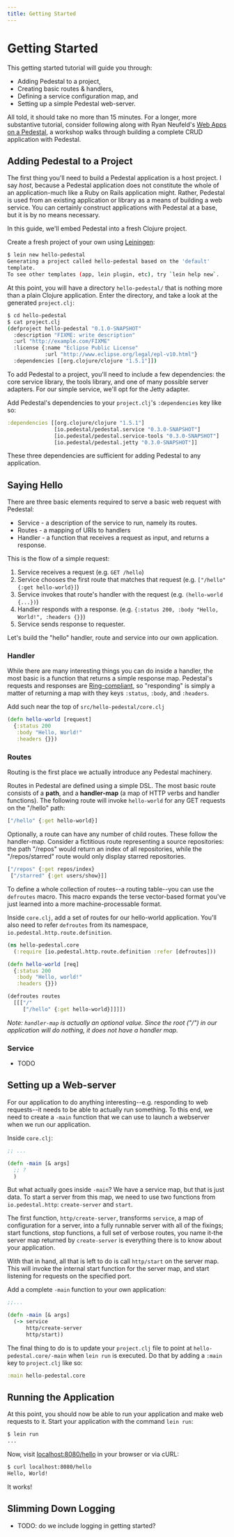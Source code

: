 ```yaml
---
title: Getting Started
---
```


<!--
 Copyright 2013 Relevance, Inc.
 Copyright 2014 Cognitect, Inc.

 The use and distribution terms for this software are covered by the
 Eclipse Public License 1.0 (http://opensource.org/licenses/eclipse-1.0)
 which can be found in the file epl-v10.html at the root of this distribution.

 By using this software in any fashion, you are agreeing to be bound by
 the terms of this license.

 You must not remove this notice, or any other, from this software.
-->

# Getting Started

This getting started tutorial will guide you through:

* Adding Pedestal to a project,
* Creating basic routes & handlers,
* Defining a service configuration map, and
* Setting up a simple Pedestal web-server.

All told, it should take no more than 15 minutes. For a longer, more
substantive tutorial, consider following along with Ryan Neufeld's
[Web Apps on a Pedestal](http://www.oreilly.com/pub/e/3039), a workshop walks
through building a complete CRUD application with Pedestal.

## Adding Pedestal to a Project

The first thing you'll need to build a Pedestal application is a host
project. I say *host*, because a Pedestal application does not
constitute the whole of an application-much like a Ruby on Rails
application might. Rather, Pedestal is used from an existing
application or library as a means of building a web service. You can
certainly construct applications with Pedestal at a base, but it is
by no means necessary.

In this guide, we'll embed Pedestal into a fresh Clojure
project.

Create a fresh project of your own using [Leiningen](http://leiningen.org/#install):

```sh
$ lein new hello-pedestal
Generating a project called hello-pedestal based on the 'default'
template.
To see other templates (app, lein plugin, etc), try `lein help new`.
```

At this point, you will have a directory `hello-pedestal/` that is nothing
more than a plain Clojure application. Enter the directory, and take a
look at the generated `project.clj`:

```sh
$ cd hello-pedestal
$ cat project.clj
(defproject hello-pedestal "0.1.0-SNAPSHOT"
  :description "FIXME: write description"
  :url "http://example.com/FIXME"
  :license {:name "Eclipse Public License"
            :url "http://www.eclipse.org/legal/epl-v10.html"}
  :dependencies [[org.clojure/clojure "1.5.1"]])
```

To add Pedestal to a project, you'll need to include a few dependencies:
the core service library, the tools library, and one of many possible server
adapters. For our simple service, we'll opt for the Jetty adapter.

Add Pedestal's dependencies to your `project.clj`'s `:dependencies`
key like so:

```clj
:dependencies [[org.clojure/clojure "1.5.1"]
               [io.pedestal/pedestal.service "0.3.0-SNAPSHOT"]
               [io.pedestal/pedestal.service-tools "0.3.0-SNAPSHOT"]
               [io.pedestal/pedestal.jetty "0.3.0-SNAPSHOT"]]
```

These three dependencies are sufficient for adding Pedestal to any
application.

## Saying Hello

There are three basic elements required to serve a basic web request with
Pedestal:

* Service - a description of the service to run, namely its routes.
* Routes - a mapping of URIs to handlers
* Handler - a function that receives a request as input, and returns a response.

This is the flow of a simple request:

1. Service receives a request (e.g. `GET /hello`)
2. Service chooses the first route that matches that request (e.g.
   `["/hello" {:get hello-world}]`)
3. Service invokes that route's handler with the request (e.g.
   `(hello-world {...})`)
4. Handler responds with a response. (e.g. `{:status 200, :body "Hello, World!", :headers {}}`)
5. Service sends response to requester.

Let's build the "hello" handler, route and service into our own application.

### Handler

While there are many interesting things you can do inside a handler, the most
basic is a function that returns a simple response map. Pedestal's requests and responses are [Ring-compliant](https://github.com/mmcgrana/ring/blob/master/SPEC), so "responding" is simply a matter of returning a map with they keys `:status`, `:body`, and `:headers`.

Add such near the top of `src/hello-pedestal/core.clj`

```clj
(defn hello-world [request]
  {:status 200
   :body "Hello, World!"
   :headers {}})
```

### Routes

Routing is the first place we actually introduce any Pedestal machinery.


Routes in Pedestal are defined using a simple DSL. The most basic route
consists of a **path**, and a **handler-map** (a map of HTTP verbs and handler
functions). The following route will invoke `hello-world` for any GET requests on the
"/hello" path:

```clj
["/hello" {:get hello-world}]
```

Optionally, a route can have any number of child routes. These follow the handler-map. Consider a fictitious route representing a source repositories: the path "/repos" would return an index of all repositories, while the "/repos/starred" route would only display starred repositories.

```clj
["/repos" {:get repos/index}
 ["/starred" {:get users/show}]]
```

To define a whole collection of routes--a routing table--you can use the `defroutes` macro. This macro expands the terse vector-based format you've just learned into a more machine-processable format.

Inside `core.clj`, add a set of routes for our hello-world application. You'll also need to refer `defroutes` from its namespace, `io.pedestal.http.route.definition`.

```clj
(ns hello-pedestal.core
  (:require [io.pedestal.http.route.definition :refer [defroutes]))

(defn hello-world [req]
  {:status 200
   :body "Hello, world!"
   :headers {}})

(defroutes routes
  [[["/"
     ["/hello" {:get hello-world}]]]])
```

*Note: `handler-map` is actually an optional value. Since the root ("/") in our application will do nothing, it does not have a handler map.*

### Service

* TODO

## Setting up a Web-server

For our application to do anything interesting--e.g. responding to web
requests--it needs to be able to actually run something. To this end,
we need to create a `-main` function that we can use to launch a
webserver when we run our application.

Inside `core.clj`:

```clj
;; ...

(defn -main [& args]
  ;; ?
  )
```

But what actually goes inside `-main`? We have a service map, but that
is just data. To start a server from this map, we need to use two
functions from `io.pedestal.http`: `create-server` and `start`.

The first function, `http/create-server`, transforms `service`, a map of
configuration for a server, into a fully runnable server with all of
the fixings; start functions, stop functions, a full set of verbose
routes, you name it-the server map returned by `create-server` is
everything there is to know about your application.

With that in hand, all that is left to do is call `http/start` on the
server map. This will invoke the internal start function for the
server map, and start listening for requests on the specified port.

Add a complete `-main` function to your own application:

```clj
;;...

(defn -main [& args]
  (-> service
      http/create-server
      http/start))
```

The final thing to do is to update your `project.clj` file to point at
`hello-pedestal.core/-main` when `lein run` is executed. Do that by
adding a `:main` key to `project.clj` like so:

```clj
:main hello-pedestal.core
```

## Running the Application

At this point, you should now be able to run your application and make
web requests to it. Start your application with the command `lein
run`:

```sh
$ lein run
...
```

Now, visit <localhost:8080/hello> in your browser or via cURL:

```sh
$ curl localhost:8080/hello
Hello, World!
```

It works!

## Slimming Down Logging

* TODO: do we include logging in getting started?
